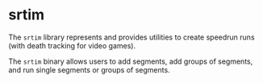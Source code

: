 # srtim

The `srtim` library represents and provides utilities to create speedrun runs (with death tracking for video games).

The `srtim` binary allows users to add segments, add groups of segments, and run single segments or groups of segments.
